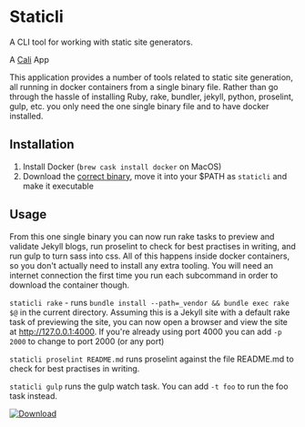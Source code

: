 # Staticli

A CLI tool for working with static site generators.

A [Cali](https://github.com/skybet/cali) App

This application provides a number of tools related to static site generation, all running in docker containers from a single binary file.  Rather than go through the hassle of installing Ruby, rake, bundler, jekyll, python, proselint, gulp, etc. you only need the one single binary file and to have docker installed.

## Installation

1. Install Docker (`brew cask install docker` on MacOS)
2. Download the [correct binary](https://bintray.com/wheresalice/staticli/staticli/_latestVersion), move it into your $PATH as `staticli` and make it executable

## Usage

From this one single binary you can now run rake tasks to preview and validate Jekyll blogs, run proselint to check for best practises in writing, and run gulp to turn sass into css.  All of this happens inside docker containers, so you don't actually need to install any extra tooling.  You will need an internet connection the first time you run each subcommand in order to download the container though.

`staticli rake` - runs `bundle install --path=_vendor && bundle exec rake $@` in the current directory.  Assuming this is a Jekyll site with a default rake task of previewing the site, you can now open a browser and view the site at http://127.0.0.1:4000.  If you're already using port 4000 you can add `-p 2000` to change to port 2000 (or any port)

`staticli proselint README.md` runs proselint against the file README.md to check for best practises in writing.

`staticli gulp` runs the gulp watch task.  You can add `-t foo` to run the foo task instead.

[ ![Download](https://api.bintray.com/packages/staticli/staticli/staticli/images/download.svg) ](https://bintray.com/staticli/staticli/staticli/_latestVersion)